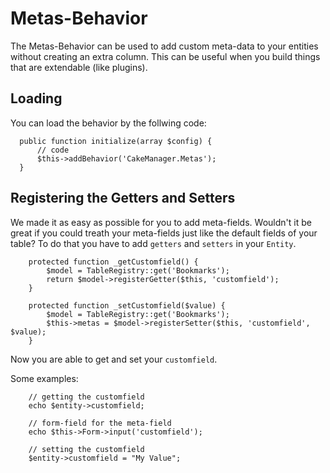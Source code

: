 Metas-Behavior
==================

The Metas-Behavior can be used to add custom meta-data to your entities without creating an extra column. 
This can be useful when you build things that are extendable (like plugins).

Loading
-------

You can load the behavior by the follwing code:

      public function initialize(array $config) {
          // code
          $this->addBehavior('CakeManager.Metas');
      }

Registering the Getters and Setters
--------------------

We made it as easy as possible for you to add meta-fields. Wouldn't it be great if you could treath your meta-fields just like the default fields of your table?
To do that you have to add `getters` and `setters` in your `Entity`.

        protected function _getCustomfield() {
            $model = TableRegistry::get('Bookmarks');
            return $model->registerGetter($this, 'customfield');
        }
    
        protected function _setCustomfield($value) {
            $model = TableRegistry::get('Bookmarks');
            $this->metas = $model->registerSetter($this, 'customfield', $value);
        }
        
Now you are able to get and set your `customfield`.

Some examples:

        // getting the customfield
        echo $entity->customfield;
        
        // form-field for the meta-field
        echo $this->Form->input('customfield');
        
        // setting the customfield
        $entity->customfield = "My Value";
        

        
